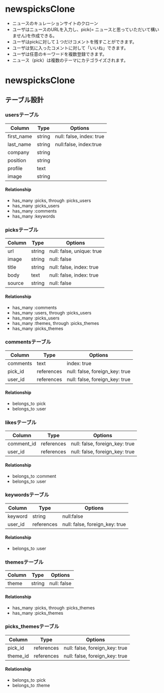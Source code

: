 # newspicksClone
- ニュースのキュレーションサイトのクローン
- ユーザはニュースのURLを入力し、pick(= ニュースと思っていただいて構いません)を作成できる。
- ユーザはpickに対して１つだけコメントを残すことができます。
- ユーザは気に入ったコメントに対して「いいね」できます。
- ユーザは任意のキーワードを複数登録できます。
- ニュース（pick）は複数のテーマにカテゴライズされます。

# newspicksClone
## テーブル設計

### usersテーブル

|Column|Type|Options|
|------|----|-------|
|first_name|string|null: false, index: true|
|last_name|string|null:false, index:true|
|company|string||
|position|string||
|profile|text||
|image|string|

#### Relationship
- has_many :picks, through :picks_users
- has_many :picks_users
- has_many :comments
- has_many :keywords

### picksテーブル

|Column|Type|Options|
|------|----|-------|
|url|string|null: false, unique: true|
|image|string|null: false|
|title|string|null: false, index: true|
|body|text|null: false, index: true|
|source|string|null: false|

#### Relationship
- has_many :comments
- has_many :users, through :picks_users
- has_many :picks_users
- has_many :themes, through :picks_themes
- has_many :picks_themes

### commentsテーブル

|Column|Type|Options|
|------|----|-------|
|comments|text|index: true|
|pick_id|references|null: false, foreign_key: true|
|user_id|references|null: false, foreign_key: true|

#### Relationship
- belongs_to :pick
- belongs_to :user

### likesテーブル

|Column|Type|Options|
|------|----|-------|
|comment_id|references|null: false, foreign_key: true|
|user_id|references|null: false, foreign_key: true|

#### Relationship
- belongs_to :comment
- belongs_to :user

### keywordsテーブル

|Column|Type|Options|
|------|----|-------|
|keyword|string|null:false|
|user_id|references|null: false, foreign_key: true|

#### Relationship
- belongs_to :user


### themesテーブル

|Column|Type|Options|
|------|----|-------|
|theme|string|null: false|

#### Relationship
- has_many :picks, through :picks_themes
- has_many :picks_themes

### picks_themesテーブル

|Column|Type|Options|
|------|----|-------|
|pick_id|references|null: false, foreign_key: true|
|theme_id|references|null: false, foreign_key: true|

#### Relationship
- belongs_to :pick
- belongs_to :theme
